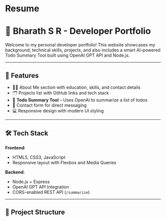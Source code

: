 # Resume

# 💼 Bharath S R - Developer Portfolio

Welcome to my personal developer portfolio! This website showcases my background, technical skills, projects, and also includes a smart AI-powered Todo Summary Tool built using OpenAI GPT API and Node.js.

---

## 📌 Features

- 🧑‍💻 About Me section with education, skills, and contact details
- 🗂️ Projects list with GitHub links and tech stack
- 🧠 **Todo Summary Tool** – Uses OpenAI to summarize a list of todos
- 📩 Contact form for direct messaging
- 💻 Responsive design with modern UI styling

---

## 🛠️ Tech Stack

**Frontend**:
- HTML5, CSS3, JavaScript
- Responsive layout with Flexbox and Media Queries

**Backend**:
- Node.js + Express
- OpenAI GPT API Integration
- CORS-enabled REST API (`/summarize`)

---

## 🚀 Project Structure

